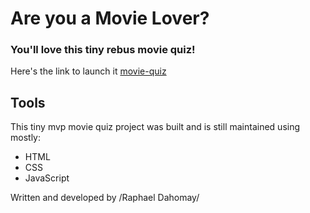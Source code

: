 # Are you a Movie Lover?
### You'll love this tiny rebus movie quiz!

Here's the link to launch it [movie-quiz](https://raphaeldahomay.github.io/rebus-quizz-app/quiz.html)

## Tools
This tiny mvp movie quiz project was built and is still maintained using mostly:
- HTML
- CSS
- JavaScript

Written and developed by /Raphael Dahomay/
